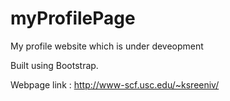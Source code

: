 myProfilePage
=============

My profile website which is under deveopment

Built using Bootstrap.

Webpage link : http://www-scf.usc.edu/~ksreeniv/
